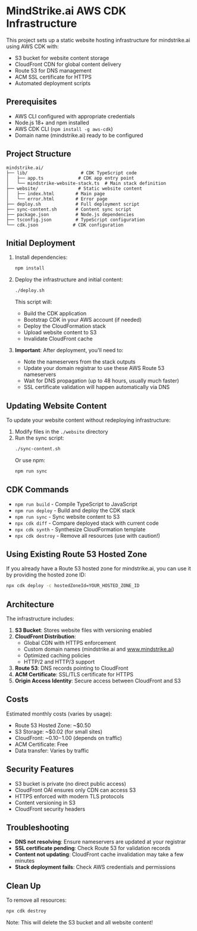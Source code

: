 # MindStrike.ai AWS CDK Infrastructure

This project sets up a static website hosting infrastructure for mindstrike.ai using AWS CDK with:
- S3 bucket for website content storage
- CloudFront CDN for global content delivery
- Route 53 for DNS management
- ACM SSL certificate for HTTPS
- Automated deployment scripts

## Prerequisites

- AWS CLI configured with appropriate credentials
- Node.js 18+ and npm installed
- AWS CDK CLI (`npm install -g aws-cdk`)
- Domain name (mindstrike.ai) ready to be configured

## Project Structure

```
mindstrike.ai/
├── lib/                    # CDK TypeScript code
│   ├── app.ts             # CDK app entry point
│   └── mindstrike-website-stack.ts  # Main stack definition
├── website/               # Static website content
│   ├── index.html        # Main page
│   └── error.html        # Error page
├── deploy.sh             # Full deployment script
├── sync-content.sh       # Content sync script
├── package.json          # Node.js dependencies
├── tsconfig.json         # TypeScript configuration
└── cdk.json             # CDK configuration
```

## Initial Deployment

1. Install dependencies:
   ```bash
   npm install
   ```

2. Deploy the infrastructure and initial content:
   ```bash
   ./deploy.sh
   ```

   This script will:
   - Build the CDK application
   - Bootstrap CDK in your AWS account (if needed)
   - Deploy the CloudFormation stack
   - Upload website content to S3
   - Invalidate CloudFront cache

3. **Important**: After deployment, you'll need to:
   - Note the nameservers from the stack outputs
   - Update your domain registrar to use these AWS Route 53 nameservers
   - Wait for DNS propagation (up to 48 hours, usually much faster)
   - SSL certificate validation will happen automatically via DNS

## Updating Website Content

To update your website content without redeploying infrastructure:

1. Modify files in the `./website` directory
2. Run the sync script:
   ```bash
   ./sync-content.sh
   ```
   Or use npm:
   ```bash
   npm run sync
   ```

## CDK Commands

- `npm run build` - Compile TypeScript to JavaScript
- `npm run deploy` - Build and deploy the CDK stack
- `npm run sync` - Sync website content to S3
- `npx cdk diff` - Compare deployed stack with current code
- `npx cdk synth` - Synthesize CloudFormation template
- `npx cdk destroy` - Remove all resources (use with caution!)

## Using Existing Route 53 Hosted Zone

If you already have a Route 53 hosted zone for mindstrike.ai, you can use it by providing the hosted zone ID:

```bash
npx cdk deploy -c hostedZoneId=YOUR_HOSTED_ZONE_ID
```

## Architecture

The infrastructure includes:

1. **S3 Bucket**: Stores website files with versioning enabled
2. **CloudFront Distribution**: 
   - Global CDN with HTTPS enforcement
   - Custom domain names (mindstrike.ai and www.mindstrike.ai)
   - Optimized caching policies
   - HTTP/2 and HTTP/3 support
3. **Route 53**: DNS records pointing to CloudFront
4. **ACM Certificate**: SSL/TLS certificate for HTTPS
5. **Origin Access Identity**: Secure access between CloudFront and S3

## Costs

Estimated monthly costs (varies by usage):
- Route 53 Hosted Zone: ~$0.50
- S3 Storage: ~$0.02 (for small sites)
- CloudFront: ~$0.10-$1.00 (depends on traffic)
- ACM Certificate: Free
- Data transfer: Varies by traffic

## Security Features

- S3 bucket is private (no direct public access)
- CloudFront OAI ensures only CDN can access S3
- HTTPS enforced with modern TLS protocols
- Content versioning in S3
- CloudFront security headers

## Troubleshooting

- **DNS not resolving**: Ensure nameservers are updated at your registrar
- **SSL certificate pending**: Check Route 53 for validation records
- **Content not updating**: CloudFront cache invalidation may take a few minutes
- **Stack deployment fails**: Check AWS credentials and permissions

## Clean Up

To remove all resources:
```bash
npx cdk destroy
```

Note: This will delete the S3 bucket and all website content!